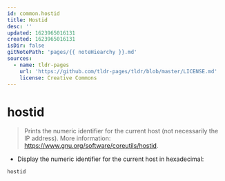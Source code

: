 ```yaml
---
id: common.hostid
title: Hostid
desc: ''
updated: 1623965016131
created: 1623965016131
isDir: false
gitNotePath: 'pages/{{ noteHiearchy }}.md'
sources:
  - name: tldr-pages
    url: 'https://github.com/tldr-pages/tldr/blob/master/LICENSE.md'
    license: Creative Commons
---
```

# hostid

> Prints the numeric identifier for the current host (not necessarily the IP address).
> More information: <https://www.gnu.org/software/coreutils/hostid>.

- Display the numeric identifier for the current host in hexadecimal:

`hostid`

